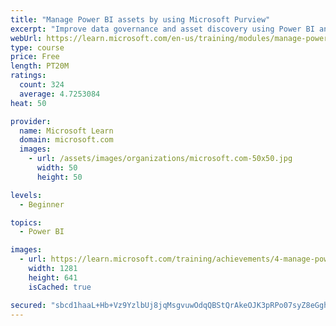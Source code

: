 ```yaml
---
title: "Manage Power BI assets by using Microsoft Purview"
excerpt: "Improve data governance and asset discovery using Power BI and Microsoft Purview integration."
webUrl: https://learn.microsoft.com/en-us/training/modules/manage-power-bi-artifacts-use-microsoft-purview/
type: course
price: Free
length: PT20M
ratings:
  count: 324
  average: 4.7253084
heat: 50

provider:
  name: Microsoft Learn
  domain: microsoft.com
  images:
    - url: /assets/images/organizations/microsoft.com-50x50.jpg
      width: 50
      height: 50

levels:
  - Beginner

topics:
  - Power BI

images:
  - url: https://learn.microsoft.com/training/achievements/4-manage-power-bi-artifacts-by-using-azure-purview-social.png
    width: 1281
    height: 641
    isCached: true

secured: "sbcd1haaL+Hb+Vz9YzlbUj8jqMsgvuwOdqQBStQrAkeOJK3pRPo07syZ8eGghzZ90pzQ/9DCcYn6wAem591puupLfzLnp3hmE90PNIsUyFOLUCY/YcOnvC3fzyTJmO+zLaXXnvO8xelyaOJWIYcCUq/zZEDNQgZyV1CCmNLvyYV6QjhaVANVqK5YmhHz3Q9qWU1JZ9SsMUbh27/Z+CRFNP21Ho4dRNIONKrow3NOhSshf1aPKbzae3vrk5tpJJ0c9ORJ1XcJt9TVJ1vQ0AH92o8mJzgXSxgn9LeoQ+uptAXgAN7y85OxmbFQkJQddT3eWPcSZ7rjPwkqdgjWJ3hKyr4zJBZQ3SQ3R0pgdCWWlg/uUBuLar7ELyku8WfdMbCPqD25a5HMijuGIkLhwtcDTKp3KRLdHPxWR6Zc5P1QFpM=;kqyBcjYyNIK+0jOjxkaUoA=="
---
```


